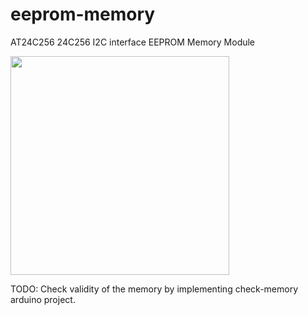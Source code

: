 # eeprom-memory

AT24C256 24C256 I2C interface EEPROM Memory Module

<img src="https://user-images.githubusercontent.com/5618092/225960606-4394dbe7-bd04-43c3-8d4e-cd901d4f6f5e.png" width="350"  />

TODO: Check validity of the memory by implementing check-memory arduino project.

